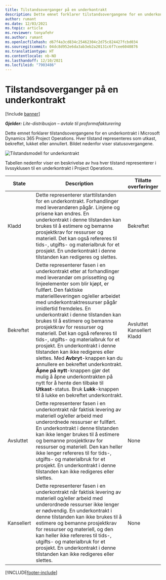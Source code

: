 ```yaml
---
title: Tilstandsoverganger på en underkontrakt
description: Dette emnet forklarer tilstandsovergangene for en underkontrakt i Microsoft Dynamics 365 Project Operations etter hvert som underkontrakten opprettes, utføres og lukkes.
author: rumant
ms.date: 12/03/2021
ms.topic: article
ms.reviewer: tonyafehr
ms.author: rumant
ms.openlocfilehash: d67f4a3cd834c25462304c2d75c824427fcbd034
ms.sourcegitcommit: 04dc8d952e6da3ab3eb2a20131c6f7cee6040876
ms.translationtype: HT
ms.contentlocale: nb-NO
ms.lasthandoff: 12/10/2021
ms.locfileid: "7903486"
---
```

# <a name="state-transitions-on-a-subcontract"></a>Tilstandsoverganger på en underkontrakt 

[!include [banner](../../includes/dataverse-preview.md)]

_**Gjelder:** Lite-distribusjon – avtale til proformafakturering_

Dette emnet forklarer tilstandsovergangene for en underkontrakt i Microsoft Dynamics 365 Project Operations. Hver tilstand representeres som utkast, bekreftet, lukket eller annullert. Bildet nedenfor viser statusovergangene.

![Tilstandsmodell for underkontrakt](../media/SubconStates.png)  

Tabellen nedenfor viser en beskrivelse av hva hver tilstand representerer i livssyklusen til en underkontrakt i Project Operations.

| State | Description | Tillatte overføringer |
| --- | --- | --- |
| Kladd | Dette representerer starttilstanden for en underkontrakt. Forhandlinger med leverandøren pågår. Linjene og prisene kan endres. En underkontrakt i denne tilstanden kan brukes til å estimere og bemanne prosjektkrav for ressurser og materiell. Det kan også refereres til tids-, utgifts- og materialbruk for et prosjekt. En underkontrakt i denne tilstanden kan redigeres og slettes. | Bekreftet |
| Bekreftet | Dette representerer fasen i en underkontrakt etter at forhandlinger med leverandør om prissetting og linjeelementer som blir kjøpt, er fullført. Den faktiske materiellleveringen og/eller arbeidet med underkontraktressurser pågår imidlertid fremdeles. En underkontrakt i denne tilstanden kan brukes til å estimere og bemanne prosjektkrav for ressurser og materiell. Det kan også refereres til tids-, utgifts- og materialbruk for et prosjekt. En underkontrakt i denne tilstanden kan ikke redigeres eller slettes. Med **Avbryt**-knappen kan du annullere en bekreftet underkontrakt. **Åpne på nytt**-knappen gjør det mulig å åpne underkontrakten på nytt for å hente den tilbake til **Utkast**-status. Bruk **Lukk**-knappen til å lukke en bekreftet underkontrakt. | Avsluttet <br> Kansellert <br> Kladd |
| Avsluttet | Dette representerer fasen i en underkontrakt når faktisk levering av materiell og/eller arbeid med underordnede ressurser er fullført. En underkontrakt i denne tilstanden kan ikke lenger brukes til å estimere og bemanne prosjektkrav for ressurser og materiell. Den kan heller ikke lenger refereres til for tids-, utgifts- og materialbruk for et prosjekt. En underkontrakt i denne tilstanden kan ikke redigeres eller slettes. | None |
| Kansellert | Dette representerer fasen i en underkontrakt når faktisk levering av materiell og/eller arbeid med underordnede ressurser ikke lenger er nødvendig. En underkontrakt i denne tilstanden kan ikke brukes til å estimere og bemanne prosjektkrav for ressurser og materiell, og den kan heller ikke refereres til tids-, utgifts- og materialbruk for et prosjekt. En underkontrakt i denne tilstanden kan ikke redigeres eller slettes. | None |


[!INCLUDE[footer-include](../../includes/footer-banner.md)]

